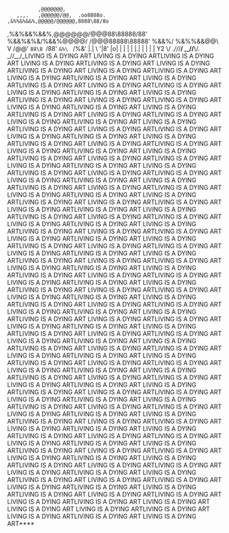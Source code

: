               ,@@@@@@@,
       ,,,.   ,@@@@@@/@@,  .oo8888o.
    ,&%%&%&&%,@@@@@/@@@@@@,8888\88/8o
   ,%&\%&&%&&%,@@@\@@@/@@@88\88888/88'
   %&&%&%&/%&&%@@\@@/ /@@@88888\88888'
   %&&%/ %&%%&&@@\ V /@@' `88\8 `/88'
   `&%\ ` /%&'    |.|        \ '|8'
       |o|        | |         | |
       |.|        | |         | |
Y2  \\/ ._\//_/__/  ,\_//__\\/.  \_//__/_LIVING IS A DYING ART LIVING IS A DYING ARTLIVING IS A DYING ART LIVING IS A DYING ARTLIVING IS A DYING ART LIVING IS A DYING ARTLIVING IS A DYING ART LIVING IS A DYING ARTLIVING IS A DYING ART LIVING IS A DYING ARTLIVING IS A DYING ART LIVING IS A DYING ARTLIVING IS A DYING ART LIVING IS A DYING ARTLIVING IS A DYING ART LIVING IS A DYING ARTLIVING IS A DYING ART LIVING IS A DYING ARTLIVING IS A DYING ART LIVING IS A DYING ARTLIVING IS A DYING ART LIVING IS A DYING ARTLIVING IS A DYING ART LIVING IS A DYING ARTLIVING IS A DYING ART LIVING IS A DYING ARTLIVING IS A DYING ART LIVING IS A DYING ARTLIVING IS A DYING ART LIVING IS A DYING ARTLIVING IS A DYING ART LIVING IS A DYING ARTLIVING IS A DYING ART LIVING IS A DYING ARTLIVING IS A DYING ART LIVING IS A DYING ARTLIVING IS A DYING ART LIVING IS A DYING ARTLIVING IS A DYING ART LIVING IS A DYING ARTLIVING IS A DYING ART LIVING IS A DYING ARTLIVING IS A DYING ART LIVING IS A DYING ARTLIVING IS A DYING ART LIVING IS A DYING ARTLIVING IS A DYING ART LIVING IS A DYING ARTLIVING IS A DYING ART LIVING IS A DYING ARTLIVING IS A DYING ART LIVING IS A DYING ARTLIVING IS A DYING ART LIVING IS A DYING ARTLIVING IS A DYING ART LIVING IS A DYING ARTLIVING IS A DYING ART LIVING IS A DYING ARTLIVING IS A DYING ART LIVING IS A DYING ARTLIVING IS A DYING ART LIVING IS A DYING ARTLIVING IS A DYING ART LIVING IS A DYING ARTLIVING IS A DYING ART LIVING IS A DYING ARTLIVING IS A DYING ART LIVING IS A DYING ARTLIVING IS A DYING ART LIVING IS A DYING ARTLIVING IS A DYING ART LIVING IS A DYING ARTLIVING IS A DYING ART LIVING IS A DYING ARTLIVING IS A DYING ART LIVING IS A DYING ARTLIVING IS A DYING ART LIVING IS A DYING ARTLIVING IS A DYING ART LIVING IS A DYING ARTLIVING IS A DYING ART LIVING IS A DYING ARTLIVING IS A DYING ART LIVING IS A DYING ARTLIVING IS A DYING ART LIVING IS A DYING ARTLIVING IS A DYING ART LIVING IS A DYING ARTLIVING IS A DYING ART LIVING IS A DYING ARTLIVING IS A DYING ART LIVING IS A DYING ARTLIVING IS A DYING ART LIVING IS A DYING ARTLIVING IS A DYING ART LIVING IS A DYING ARTLIVING IS A DYING ART LIVING IS A DYING ARTLIVING IS A DYING ART LIVING IS A DYING ARTLIVING IS A DYING ART LIVING IS A DYING ARTLIVING IS A DYING ART LIVING IS A DYING ARTLIVING IS A DYING ART LIVING IS A DYING ARTLIVING IS A DYING ART LIVING IS A DYING ARTLIVING IS A DYING ART LIVING IS A DYING ARTLIVING IS A DYING ART LIVING IS A DYING ARTLIVING IS A DYING ART LIVING IS A DYING ARTLIVING IS A DYING ART LIVING IS A DYING ARTLIVING IS A DYING ART LIVING IS A DYING ARTLIVING IS A DYING ART LIVING IS A DYING ARTLIVING IS A DYING ART LIVING IS A DYING ARTLIVING IS A DYING ART LIVING IS A DYING ARTLIVING IS A DYING ART LIVING IS A DYING ARTLIVING IS A DYING ART LIVING IS A DYING ARTLIVING IS A DYING ART LIVING IS A DYING ARTLIVING IS A DYING ART LIVING IS A DYING ARTLIVING IS A DYING ART LIVING IS A DYING ARTLIVING IS A DYING ART LIVING IS A DYING ARTLIVING IS A DYING ART LIVING IS A DYING ARTLIVING IS A DYING ART LIVING IS A DYING ARTLIVING IS A DYING ART LIVING IS A DYING ARTLIVING IS A DYING ART LIVING IS A DYING ARTLIVING IS A DYING ART LIVING IS A DYING ARTLIVING IS A DYING ART LIVING IS A DYING ARTLIVING IS A DYING ART LIVING IS A DYING ARTLIVING IS A DYING ART LIVING IS A DYING ARTLIVING IS A DYING ART LIVING IS A DYING ARTLIVING IS A DYING ART LIVING IS A DYING ARTLIVING IS A DYING ART LIVING IS A DYING ARTLIVING IS A DYING ART LIVING IS A DYING ARTLIVING IS A DYING ART LIVING IS A DYING ARTLIVING IS A DYING ART LIVING IS A DYING ARTLIVING IS A DYING ART LIVING IS A DYING ARTLIVING IS A DYING ART LIVING IS A DYING ARTLIVING IS A DYING ART LIVING IS A DYING ARTLIVING IS A DYING ART LIVING IS A DYING ARTLIVING IS A DYING ART LIVING IS A DYING ARTLIVING IS A DYING ART LIVING IS A DYING ARTLIVING IS A DYING ART LIVING IS A DYING ARTLIVING IS A DYING ART LIVING IS A DYING ARTLIVING IS A DYING ART LIVING IS A DYING ARTLIVING IS A DYING ART LIVING IS A DYING ARTLIVING IS A DYING ART LIVING IS A DYING ART
LIVING IS A DYING ART LIVING IS A DYING ARTLIVING IS A DYING ART LIVING IS A DYING ARTLIVING IS A DYING ART LIVING IS A DYING ART****
